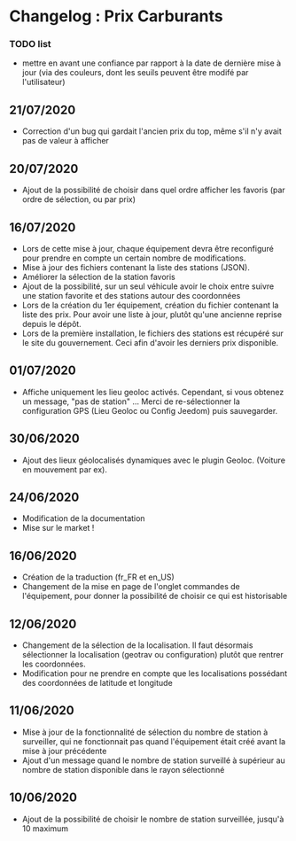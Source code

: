 # Changelog : Prix Carburants

### TODO list
- mettre en avant une confiance par rapport à la date de dernière mise à jour (via des couleurs, dont les seuils peuvent être modifé par l'utilisateur)

## 21/07/2020
- Correction d'un bug qui gardait l'ancien prix du top, même s'il n'y avait pas de valeur à afficher

## 20/07/2020
- Ajout de la possibilité de choisir dans quel ordre afficher les favoris (par ordre de sélection, ou par prix)

## 16/07/2020
- Lors de cette mise à jour, chaque équipement devra être reconfiguré pour prendre en compte un certain nombre de modifications.
- Mise à jour des fichiers contenant la liste des stations (JSON).
- Améliorer la sélection de la station favoris
- Ajout de la possibilité, sur un seul véhicule avoir le choix entre suivre une station favorite et des stations autour des coordonnées
- Lors de la création du 1er équipement, création du fichier contenant la liste des prix. Pour avoir une liste à jour, plutôt qu'une ancienne reprise depuis le dépôt.
- Lors de la première installation, le fichiers des stations est récupéré sur le site du gouvernement. Ceci afin d'avoir les derniers prix disponible.

## 01/07/2020
- Affiche uniquement les lieu geoloc activés.
Cependant, si vous obtenez un message, "pas de station" …
Merci de re-sélectionner la configuration GPS (Lieu Geoloc ou Config Jeedom) puis sauvegarder.

## 30/06/2020
- Ajout des lieux géolocalisés dynamiques avec le plugin Geoloc. (Voiture en mouvement par ex).

## 24/06/2020
- Modification de la documentation
- Mise sur le market !

## 16/06/2020
- Création de la traduction (fr_FR et en_US)
- Changement de la mise en page de l'onglet commandes de l'équipement, pour donner la possibilité de choisir ce qui est historisable

## 12/06/2020
- Changement de la sélection de la localisation. Il faut désormais sélectionner la localisation (geotrav ou configuration) plutôt que rentrer les coordonnées.
- Modification pour ne prendre en compte que les localisations possédant des coordonnées de latitude et longitude

## 11/06/2020
- Mise à jour de la fonctionnalité de sélection du nombre de station à surveiller, qui ne fonctionnait pas quand l'équipement était créé avant la mise à jour précédente
- Ajout d'un message quand le nombre de station surveillé à supérieur au nombre de station disponible dans le rayon sélectionné

## 10/06/2020
- Ajout de la possibilité de choisir le nombre de station surveillée, jusqu'à 10 maximum